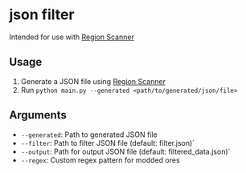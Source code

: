 # json filter
Intended for use with [Region Scanner](https://github.com/RundownRhino/RegionScanner)

## Usage
1. Generate a JSON file using [Region Scanner](https://github.com/RundownRhino/RegionScanner)
2. Run `python main.py --generated <path/to/generated/json/file>`

## Arguments
- `--generated`: Path to generated JSON file
- `--filter`: Path to filter JSON file (default: filter.json)`
- `--output`: Path for output JSON file (default: filtered_data.json)`
- `--regex`: Custom regex pattern for modded ores
